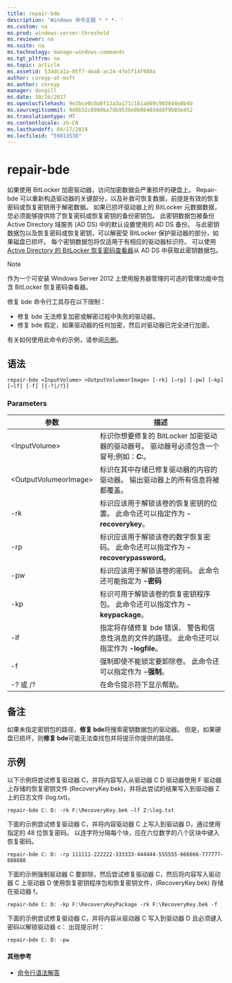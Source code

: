 ```yaml
---
title: repair-bde
description: 'Windows 命令主题 * * *- '
ms.custom: na
ms.prod: windows-server-threshold
ms.reviewer: na
ms.suite: na
ms.technology: manage-windows-commands
ms.tgt_pltfrm: na
ms.topic: article
ms.assetid: 534dca1a-05f7-4ea8-ac24-4fe5f14f988a
author: coreyp-at-msft
ms.author: coreyp
manager: dongill
ms.date: 10/16/2017
ms.openlocfilehash: 9e2bce0c0a0f12a3a171c161a669c903044e8b4b
ms.sourcegitcommit: 0d0b32c8986ba7db9536e0b8648d4ddf9b03e452
ms.translationtype: MT
ms.contentlocale: zh-CN
ms.lasthandoff: 04/17/2019
ms.locfileid: "59813538"
---
```

# <a name="repair-bde"></a>repair-bde



如果使用 BitLocker 加密驱动器，访问加密数据会严重损坏的硬盘上。 Repair-bde 可以重新构造驱动器的关键部分，以及补救可恢复数据，前提是有效的恢复密码或恢复密钥用于解密数据。 如果已损坏驱动器上的 BitLocker 元数据数据，您必须能够提供除了恢复密码或恢复密钥的备份密钥包。 此密钥数据包被备份 Active Directory 域服务 (AD DS) 中的默认设置使用的 AD DS 备份。 与此密钥数据包以及恢复密码或恢复密钥，可以解密受 BitLocker 保护驱动器的部分，如果磁盘已损坏。 每个密钥数据包将仅适用于有相应的驱动器标识符。 可以使用[Active Directory 的 BitLocker 恢复密码查看器](https://technet.microsoft.com/library/dd875531(v=ws.10).aspx)从 AD DS 中获取此密钥数据包。

> [!NOTE]
> 作为一个可安装 Windows Server 2012 上使用服务器管理的可选的管理功能中包含 BitLocker 恢复密码查看器。

修复 bde 命令行工具存在以下限制：
-   修复 bde 无法修复加密或解密过程中失败的驱动器。
-   修复 bde 假定，如果驱动器的任何加密，然后对驱动器已完全进行加密。

有关如何使用此命令的示例，请参阅[示例](#BKMK_Examples)。

## <a name="syntax"></a>语法

```
repair-bde <InputVolume> <OutputVolumeorImage> [-rk] [–rp] [-pw] [–kp] [–lf] [-f] [{-?|/?}]
```

### <a name="parameters"></a>Parameters

|参数|描述|
|---------|-----------|
|\<InputVolume>|标识你想要修复的 BitLocker 加密驱动器的驱动器号。 驱动器号必须包含一个冒号;例如：**C:**。|
|\<OutputVolumeorImage>|标识在其中存储已修复驱动器的内容的驱动器。 输出驱动器上的所有信息将被都覆盖。|
|-rk|标识应该用于解锁该卷的恢复密钥的位置。 此命令还可以指定作为 **-recoverykey**。|
|-rp|标识应该用于解锁该卷的数字恢复密码。 此命令还可以指定作为 **-recoverypassword**。|
|-pw|标识应该用于解锁该卷的密码。 此命令还可能指定为 **-密码**|
|-kp|标识可用于解锁该卷的恢复密钥程序包。 此命令还可以指定作为 **-keypackage**。|
|-lf|指定将存储修复 bde 错误、 警告和信息性消息的文件的路径。 此命令还可以指定作为 **-logfile**。|
|-f|强制即使不能锁定要卸除卷。 此命令还可以指定作为 **-强制**。|
|-? 或 /?|在命令提示符下显示帮助。|

## <a name="remarks"></a>备注

如果未指定密钥包的路径，**修复 bde**将搜索密钥数据包的驱动器。 但是，如果硬盘已损坏，则**修复 bde**可能无法查找包并将提示你提供的路径。

## <a name="BKMK_Examples"></a>示例

以下示例将尝试修复驱动器 C，并将内容写入从驱动器 C D 驱动器使用 F 驱动器上存储的恢复密钥文件 (RecoveryKey.bek)，并将此尝试的结果写入到驱动器 Z 上的日志文件 (log.txt)。
```
repair-bde C: D: -rk F:\RecoveryKey.bek –lf Z:\log.txt
```
下面的示例尝试修复驱动器 C，并将内容驱动器 C 上写入到驱动器 D，通过使用指定的 48 位恢复密码。 以连字符分隔每个块，应在六位数字的八个区块中键入恢复密码。
```
repair-bde C: D: -rp 111111-222222-333333-444444-555555-666666-777777-888888
```
下面的示例强制驱动器 C 要卸除，然后尝试修复驱动器 C，然后将内容写入驱动器 C 上驱动器 D 使用恢复密钥程序包和恢复密钥文件，(RecoveryKey.bek) 存储在驱动器 f。
```
repair-bde C: D: -kp F:\RecoveryKeyPackage -rk F:\RecoveryKey.bek -f
```
下面的示例尝试修复驱动器 C，并将内容从驱动器 C 写入到驱动器 D 且必须键入密码以解锁驱动器 c： 出现提示时：
```
repair-bde C: D: -pw
```

#### <a name="additional-references"></a>其他参考

-   [命令行语法解答](command-line-syntax-key.md)